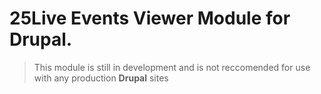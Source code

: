 # 25Live Events Viewer Module for Drupal.

> This module is still in development and is not reccomended for use with any production __Drupal__ sites
